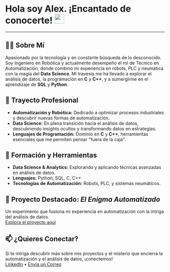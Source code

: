<h1>
  Hola soy Alex. ¡Encantado de conocerte! 
  <img src="https://media.giphy.com/media/hvRJCLFzcasrR4ia7z/giphy.gif" width="30px"/>
</h1>

---
## 👨‍💻 Sobre Mí
Apasionado por la tecnología y en constante búsqueda de lo desconocido. Soy Ingeniero en Robótica y actualmente desempeño el rol de Técnico en Automatización, donde combino mi experiencia en robots, PLC y neumática con la magia del **Data Science**. Mi travesía me ha llevado a explorar el análisis de datos, la programación en **C** y **C++**, y a sumergirme en el aprendizaje de **SQL** y **Python**.

## 🔭 Trayecto Profesional
- **Automatización y Robótica:** Dedicado a optimizar procesos industriales y descubrir nuevas formas de automatización.
- **Data Science:** En plena transición hacia el análisis de datos, descubriendo insights ocultos y transformando datos en estrategias.
- **Lenguajes de Programación:** Dominio en **C** y **C++**, herramientas esenciales que me permiten pensar "fuera de la caja".

## 🌱 Formación y Herramientas
- **Data Science & Analytics:** Explorando y aplicando técnicas avanzadas en análisis de datos.
- **Lenguajes:** Python, SQL, C, C++
- **Tecnologías de Automatización:** Robots, PLC, y sistemas neumáticos.

## 🚀 Proyecto Destacado: *El Enigma Automatizado*
Un experimento que fusiona mi experiencia en automatización con la intriga del análisis de datos.  
[Explora el proyecto aquí](https://github.com/tuusuario/proyecto-misterioso)

## 📫 ¿Quieres Conectar?
Si te intriga descubrir más sobre mis proyectos y el misterio que encierra la automatización y el análisis de datos, ¡conectemos!  
[LinkedIn](https://www.linkedin.com/in/tuusuario) • [Envía un Correo](mailto:tuemail@example.com)

